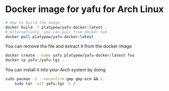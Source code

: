 # Docker image for yafu for Arch Linux

```sh
# How to build the image
docker build -t platypew/yafu-docker:latest .
# Alternatively, you can pull from docker hub
docker pull platypew/yafu-docker:latest
```

You can remove the file and extract it from the docker image

```sh
docker create --name yafu platypew/yafu-docker:latest foo
docker cp yafu:/yafu.tgz .
```

You can install it into your Arch system by doing 

```sh
sudo pacman -S --noconfirm gmp gmp-ecm && \
    sudo tar -xzf yafu.tgz -C /
```
